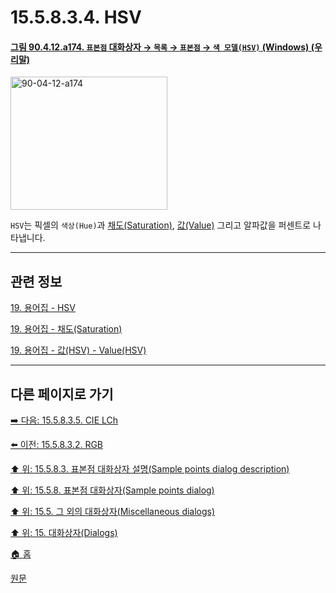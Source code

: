 # 15.5.8.3.4. HSV

<a id="90-04-12-a174"></a>

#### [그림 90.4.12.a174. `표본점` 대화상자 → `목록` → `표본점` → `색 모델(HSV)` (Windows) (우리말)](./90-04-0012-sample_points.md#90-04-12-a174)
<img width="251" height="213" alt="90-04-12-a174" src="https://github.com/user-attachments/assets/89e1d5d9-4a52-4fae-ab77-0b4ac9e2a9b8" />

`HSV`는 픽셀의 `색상(Hue)`과 [채도(Saturation)](./19-glossaryx-saturation.md), [값(Value)](./19-glossaryx-value_hsv.md) 그리고 알파값을 퍼센트로 나타냅니다.

***

## 관련 정보

[19. 용어집 - HSV](./19-glossaryx-color_model_hsv.md)

[19. 용어집 - 채도(Saturation)](./19-glossaryx-saturation.md)

[19. 용어집 - 값(HSV) - Value(HSV)](./19-glossaryx-value_hsv.md)

***

## 다른 페이지로 가기

[➡️ 다음: 15.5.8.3.5. CIE LCh](./15-05-08-03-05-cie_lch.md)

[⬅️ 이전: 15.5.8.3.2. RGB](./15-05-08-03-03-rgb_0_255.md)

[⬆️ 위: 15.5.8.3. 표본점 대화상자 설명(Sample points dialog description)](./15-05-08-03-00-sample_points_dialog_description.md)

[⬆️ 위: 15.5.8. 표본점 대화상자(Sample points dialog)](./15-05-08-00-sample-points-dialog.md)

[⬆️ 위: 15.5. 그 외의 대화상자(Miscellaneous dialogs)](./15-05-00-miscellaneous-dialogs.md)

[⬆️ 위: 15. 대화상자(Dialogs)](./15-00-dialogs.md)

[🏠 홈](./00-home.md)

[원문](https://docs.gimp.org/2.10/ko/gimp-sample-point-dialog.html#idm22128)